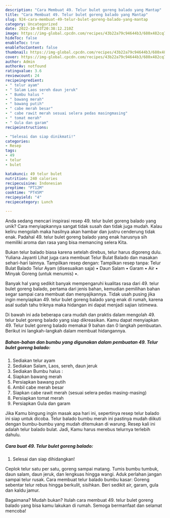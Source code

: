 ```yaml
---
description: "Cara Membuat 49. Telur bulet goreng balado yang Mantap"
title: "Cara Membuat 49. Telur bulet goreng balado yang Mantap"
slug: 924-cara-membuat-49-telur-bulet-goreng-balado-yang-mantap
category: Uncategorized
date: 2022-10-03T20:38:12.210Z
image: https://img-global.cpcdn.com/recipes/43b22a79c94644b3/680x482cq70/49-telur-bulet-goreng-balado-foto-resep-utama.jpg
hideToc: false
enableToc: true
enableTocContent: false
thumbnail: https://img-global.cpcdn.com/recipes/43b22a79c94644b3/680x482cq70/49-telur-bulet-goreng-balado-foto-resep-utama.jpg
cover: https://img-global.cpcdn.com/recipes/43b22a79c94644b3/680x482cq70/49-telur-bulet-goreng-balado-foto-resep-utama.jpg
author: Admin
authorAv: notfound
ratingvalue: 3.6
reviewcount: 24
recipeingredient:
- " telur ayam"
- " Salam Laos sereh daun jeruk"
- " Bumbu halus "
- " bawang merah"
- " bawang putih"
- " cabe merah besar"
- " cabe rawit merah sesuai selera pedas masingmasing"
- " tomat merah"
- " Gula dan garam"
recipeinstructions:

- "Selesai dan siap dinikmati!"
categories:
- Resep
tags:
- 49
- telur
- bulet

katakunci: 49 telur bulet 
nutrition: 240 calories
recipecuisine: Indonesian
preptime: "PT12M"
cooktime: "PT45M"
recipeyield: "4"
recipecategory: Lunch

---
```





Anda sedang mencari inspirasi resep 49. telur bulet goreng balado yang unik? Cara menyiapkannya sangat tidak susah dan tidak juga mudah. Kalau keliru mengolah maka hasilnya akan hambar dan justru cenderung tidak enak. Padahal 49. telur bulet goreng balado yang enak harusnya sih memiliki aroma dan rasa yang bisa memancing selera Kita.





Bukan telur balado biasa karena setelah direbus, telur harus digoreng dulu. Yuliana Jayanti Lihat juga cara membuat Telur Bulat Balado dan masakan sehari-hari lainnya. Tampilkan resep dengan: Tampilkan resep tanpa: Telur Bulat Balado Telur Ayam (disesuaikan saja) • Daun Salam • Garam • Air • Minyak Goreng (untuk menumis) •.

Banyak hal yang sedikit banyak mempengaruhi kualitas rasa dari 49. telur bulet goreng balado, pertama dari jenis bahan, kemudian pemilihan bahan segar sampai cara membuat dan menyajikannya. Tidak usah pusing jika ingin menyiapkan 49. telur bulet goreng balado yang enak di rumah, karena asal sudah tahu triknya maka hidangan ini dapat menjadi sajian istimewa.






Di bawah ini ada beberapa cara mudah dan praktis dalam mengolah 49. telur bulet goreng balado yang siap dikreasikan. Kamu dapat menyiapkan 49. Telur bulet goreng balado memakai 9 bahan dan 0 langkah pembuatan. Berikut ini langkah-langkah dalam membuat hidangannya.

<!--inarticleads1-->

##### Bahan-bahan dan bumbu yang digunakan dalam pembuatan 49. Telur bulet goreng balado:

1. Sediakan  telur ayam
1. Sediakan  Salam, Laos, sereh, daun jeruk
1. Sediakan  Bumbu halus :
1. Siapkan  bawang merah​
1. Persiapkan  bawang putih
1. Ambil  cabe merah besar
1. Siapkan  cabe rawit merah (sesuai selera pedas masing-masing)
1. Persiapkan  tomat merah
1. Persiapkan  Gula dan garam


Jika Kamu bingung ingin masak apa hari ini, sepertinya resep telur balado ini siap untuk dicoba. Telur balado bumbu merah ini pastinya mudah diikuti dengan bumbu-bumbu yang mudah ditemukan di warung. Resep kali ini adalah telur balado bulat. Jadi, Kamu harus merebus telurnya terlebih dahulu. 

<!--inarticleads2-->

##### Cara buat 49. Telur bulet goreng balado:


1. Selesai dan siap dihidangkan!

Ceplok telur satu per satu, goreng sampai matang. Tumis bumbu tumbuk, daun salam, daun jeruk, dan lengkuas hingga wangi. Aduk perlahan jangan sampai telur rusak. Cara membuat telur balado bumbu kasar: Goreng sebentar telur rebus hingga berkulit, sisihkan. Beri sedikit air, garam, gula dan kaldu jamur. 

Bagaimana? Mudah bukan? Itulah cara membuat 49. telur bulet goreng balado yang bisa kamu lakukan di rumah. Semoga bermanfaat dan selamat mencoba!
